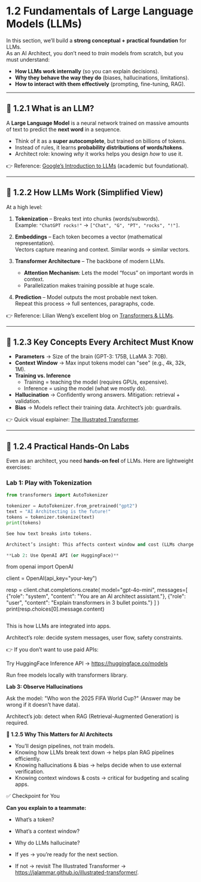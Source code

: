 # 1.2 Fundamentals of Large Language Models (LLMs)

In this section, we’ll build a **strong conceptual + practical foundation** for LLMs.  
As an AI Architect, you don’t need to _train_ models from scratch, but you must understand:

- **How LLMs work internally** (so you can explain decisions).
- **Why they behave the way they do** (biases, hallucinations, limitations).
- **How to interact with them effectively** (prompting, fine-tuning, RAG).

---

## 🔹 1.2.1 What is an LLM?

A **Large Language Model** is a neural network trained on massive amounts of text to predict the **next word** in a sequence.

- Think of it as a **super autocomplete**, but trained on billions of tokens.
- Instead of rules, it learns **probability distributions of words/tokens**.
- Architect role: knowing _why_ it works helps you design _how_ to use it.

👉 Reference: [Google’s Introduction to LLMs](https://ai.google/static/documents/transformer_models_for_NLP.pdf) (academic but foundational).

---

## 🔹 1.2.2 How LLMs Work (Simplified View)

At a high level:

1. **Tokenization** – Breaks text into chunks (words/subwords).  
   Example: `"ChatGPT rocks!"` → `["Chat", "G", "PT", "rocks", "!"]`.

2. **Embeddings** – Each token becomes a vector (mathematical representation).  
   Vectors capture meaning and context. Similar words → similar vectors.

3. **Transformer Architecture** – The backbone of modern LLMs.

   - **Attention Mechanism**: Lets the model “focus” on important words in context.
   - Parallelization makes training possible at huge scale.

4. **Prediction** – Model outputs the most probable next token.  
   Repeat this process → full sentences, paragraphs, code.

👉 Reference: Lilian Weng’s excellent blog on [Transformers & LLMs](https://lilianweng.github.io/posts/2023-01-27-llm/).

---

## 🔹 1.2.3 Key Concepts Every Architect Must Know

- **Parameters** → Size of the brain (GPT-3: 175B, LLaMA 3: 70B).
- **Context Window** → Max input tokens model can "see" (e.g., 4k, 32k, 1M).
- **Training vs. Inference**
  - Training = teaching the model (requires GPUs, expensive).
  - Inference = using the model (what we mostly do).
- **Hallucination** → Confidently wrong answers. Mitigation: retrieval + validation.
- **Bias** → Models reflect their training data. Architect’s job: guardrails.

👉 Quick visual explainer: [The Illustrated Transformer](https://jalammar.github.io/illustrated-transformer/).

---

## 🔹 1.2.4 Practical Hands-On Labs

Even as an architect, you need **hands-on feel** of LLMs. Here are lightweight exercises:

### Lab 1: Play with Tokenization

```python
from transformers import AutoTokenizer

tokenizer = AutoTokenizer.from_pretrained("gpt2")
text = "AI Architecting is the future!"
tokens = tokenizer.tokenize(text)
print(tokens)

See how text breaks into tokens.

Architect’s insight: This affects context window and cost (LLMs charge per token).

**Lab 2: Use OpenAI API (or HuggingFace)**

```

from openai import OpenAI

client = OpenAI(api_key="your-key")

resp = client.chat.completions.create(
model="gpt-4o-mini",
messages=[
{"role": "system", "content": "You are an AI architect assistant."},
{"role": "user", "content": "Explain transformers in 3 bullet points."}
]
)
print(resp.choices[0].message.content)

```

```

This is how LLMs are integrated into apps.

Architect’s role: decide system messages, user flow, safety constraints.

👉 If you don’t want to use paid APIs:

Try HuggingFace Inference API → https://huggingface.co/models

Run free models locally with transformers library.

**Lab 3: Observe Hallucinations**

Ask the model:
"Who won the 2025 FIFA World Cup?" (Answer may be wrong if it doesn’t have data).

Architect’s job: detect when RAG (Retrieval-Augmented Generation) is required.

**🔹 1.2.5 Why This Matters for AI Architects**

- You’ll design pipelines, not train models.
- Knowing how LLMs break text down → helps plan RAG pipelines efficiently.
- Knowing hallucinations & bias → helps decide when to use external verification.
- Knowing context windows & costs → critical for budgeting and scaling apps.

✅ Checkpoint for You

**Can you explain to a teammate:**

- What’s a token?
- What’s a context window?
- Why do LLMs hallucinate?

- If yes → you’re ready for the next section.

- If not → revisit The Illustrated Transformer → https://jalammar.github.io/illustrated-transformer/.
